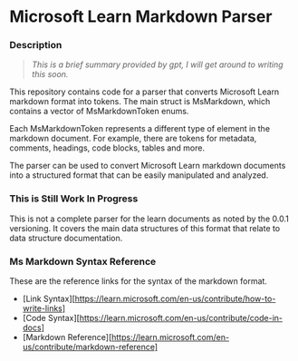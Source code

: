 # Microsoft Learn Markdown Parser
### Description

> *This is a brief summary provided by gpt, I will get around to writing this soon.*

This repository contains code for a parser that converts Microsoft Learn markdown format into tokens. The main struct is MsMarkdown, which contains a vector of MsMarkdownToken enums.

Each MsMarkdownToken represents a different type of element in the markdown document. For example, there are tokens for metadata, comments, headings, code blocks, tables and more.

The parser can be used to convert Microsoft Learn markdown documents into a structured format that can be easily manipulated and analyzed.


### This is Still Work In Progress
This is not a complete parser for the learn documents as noted by the 0.0.1 versioning.
It covers the main data structures of this format that relate to data structure documentation.


### Ms Markdown Syntax Reference

These are the reference links for the syntax of the markdown format.

- [Link Syntax][https://learn.microsoft.com/en-us/contribute/how-to-write-links]
- [Code Syntax][https://learn.microsoft.com/en-us/contribute/code-in-docs]
- [Markdown Reference][https://learn.microsoft.com/en-us/contribute/markdown-reference]
